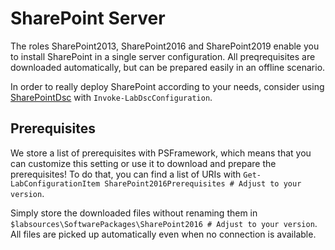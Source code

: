 ﻿# SharePoint Server

The roles SharePoint2013, SharePoint2016 and SharePoint2019 enable you to install SharePoint in a single server configuration.
All preqrequisites are downloaded automatically, but can be prepared easily in an offline scenario.

In order to really deploy SharePoint according to your needs, consider using [SharePointDsc](https://github.com/dsccommunity/SharePointDsc) with ```Invoke-LabDscConfiguration```.

## Prerequisites

We store a list of prerequisites with PSFramework, which means that you can customize this setting or use it to download
and prepare the prerequisites! To do that, you can find a list of URIs with ```Get-LabConfigurationItem SharePoint2016Prerequisites # Adjust to your version```.

Simply store the downloaded files without renaming them in ```$labsources\SoftwarePackages\SharePoint2016 # Adjust to your version```. All files are picked up automatically even when no connection is available.